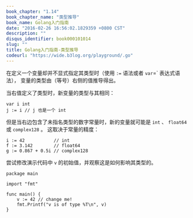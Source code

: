 ```yaml
---
book_chapter: "1.14"
book_chapter_name: "类型推导"
book_name: Golang入门指南
date: "2016-02-26 16:56:02.1829359 +0800 CST"
description: ""
disqus_identifier: book000101014
slug: ""
title: Golang入门指南-类型推导
codeurl: "https://wide.b3log.org/playground/.go"
---
```





在定义一个变量却并不显式指定其类型时（使用 `:=` 语法或者 `var`=` 表达式语法），
变量的类型由（等号）右侧的值推导得出。

当右值定义了类型时，新变量的类型与其相同：

	var i int
	j := i // j 也是一个 int

但是当右边包含了未指名类型的数字常量时，新的变量就可能是 `int` 、 `float64` 或 `complex128` 。
这取决于常量的精度：

	i := 42           // int
	f := 3.142        // float64
	g := 0.867 + 0.5i // complex128

尝试修改演示代码中 `v` 的初始值，并观察这是如何影响其类型的。

```
package main

import "fmt"

func main() {
	v := 42 // change me!
	fmt.Printf("v is of type %T\n", v)
}

```

